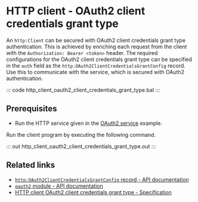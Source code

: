 # HTTP client - OAuth2 client credentials grant type

An `http:Client` can be secured with OAuth2 client credentials grant type authentication. This is achieved by enriching each request from the client with the `Authorization: Bearer <token>` header. The required configurations for the OAuth2 client credentials grant type can be specified in the `auth` field as the `http:OAuth2ClientCredentialsGrantConfig` record. Use this to communicate with the service, which is secured with OAuth2 authentication.

::: code http_client_oauth2_client_credentials_grant_type.bal :::

## Prerequisites
- Run the HTTP service given in the [OAuth2 service](/learn/by-example/http-service-oauth2/) example.

Run the client program by executing the following command.

::: out http_client_oauth2_client_credentials_grant_type.out :::

## Related links
- [`http:OAuth2ClientCredentialsGrantConfig` record - API documentation](https://lib.ballerina.io/ballerina/http/latest/records/OAuth2ClientCredentialsGrantConfig)
- [`oauth2` module - API documentation](https://lib.ballerina.io/ballerina/oauth2/latest/)
- [HTTP client OAuth2 client credentials grant type - Specification](/spec/http/#9119-client---grant-types-oauth2)

